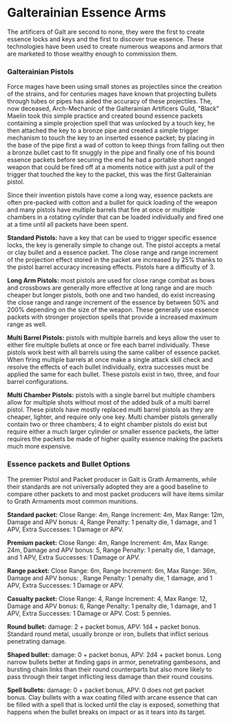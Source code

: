 # Galterainian Essence Arms
The artificers of Galt are second to none, they were the first to create essence locks and keys and the first to discover true essence. These technologies have been used to create numerous weapons and armors that are marketed to those wealthy enough to commission them.

### Galterainian Pistols
Force mages have been using small stones as projectiles since the creation of the strains, and for centuries mages have known that projecting bullets through tubes or pipes has aided the accuracy of these projectiles. The, now deceased, Arch-Mechanic of the Galterainian Artificers Guild, "Black" Maelin took this simple practice and created bound essence packets containing a simple projection spell that was unlocked by a touch key, he then attached the key to a bronze pipe and created a simple trigger mechanism to touch the key to an inserted essence packet; by placing in the base of the pipe first a wad of cotton to keep things from falling out then a bronze bullet cast to fit snuggly in the pipe and finally one of his bound essence packets before securing the end he had a portable short ranged weapon that could be fired off at a moments notice with just a pull of the trigger that touched the key to the packet, this was the first Galterainian pistol.

Since their invention pistols have come a long way, essence packets are often pre-packed with cotton and a bullet for quick loading of the weapon and many pistols have multiple barrels that fire at once or multiple chambers in a rotating cylinder that can be loaded individually and fired one at a time until all packets have been spent.  

**Standard Pistols:** have a key that can be used to trigger specific essence locks, the key is generally simple to change out. The pistol accepts a metal or clay bullet and a essence packet. The close range and range increment of the projection effect stored in the packet are increased by 25% thanks to the pistol barrel accuracy increasing effects. Pistols hare a difficulty of 3.

**Long Arm Pistols:** most pistols are used for close range combat as bows and crossbows are generally more effective at long range and are much cheaper but longer pistols, both one and two handed, do exist increasing the close range and range increment of the essence by between 50% and 200% depending on the size of the weapon. These generally use essence packets with stronger projection spells that provide a increased maximum range as well.

**Multi Barrel Pistols:** pistols with multiple barrels and keys allow the user to either fire multiple bullets at once or fire each barrel individually. These pistols work best with all barrels using the same caliber of essence packet. When firing multiple barrels at once make a single attack skill check and resolve the effects of each bullet individually, extra successes must be applied the same for each bullet. These pistols exist in two, three, and four barrel configurations.

**Multi Chamber Pistols:** pistols with a single barrel but multiple chambers allow for multiple shots without most of the added bulk of a multi barrel pistol. These pistols have mostly replaced multi barrel pistols as they are cheaper, lighter, and require only one key. Multi chamber pistols generally contain two or three chambers; 4 to eight chamber pistols do exist but require either a much larger cylinder or smaller essence packets, the latter requires the packets be made of higher quality essence making the packets much more expensive.

### Essence packets and Bullet Options
The premier Pistol and Packet producer in Galt is Grath Armaments, while their standards are not universally adopted they are a good baseline to compare other packets to and most packet producers will have items similar to Grath Armaments most common munitions.

**Standard packet:** Close Range: 4m, Range Increment: 4m, Max Range: 12m, Damage and APV bonus: 4, Range Penalty: 1 penalty die, 1 damage, and 1 APV, Extra Successes: 1 Damage or APV.

**Premium packet:** Close Range: 4m, Range Increment: 4m, Max Range: 24m, Damage and APV bonus: 5, Range Penalty: 1 penalty die, 1 damage, and 1 APV, Extra Successes: 1 Damage or APV.

**Range packet:** Close Range: 6m, Range Increment: 6m, Max Range: 36m, Damage and APV bonus: , Range Penalty: 1 penalty die, 1 damage, and 1 APV, Extra Successes: 1 Damage or APV.

**Casualty packet:** Close Range: 4, Range Increment: 4, Max Range: 12, Damage and APV bonus: 6, Range Penalty: 1 penalty die, 1 damage, and 1 APV, Extra Successes: 1 Damage or APV. Cost: 5 pennies.

**Round bullet:** damage: 2 + packet bonus, APV: 1d4 + packet bonus. Standard round metal, usually bronze or iron, bullets that inflict serious penetrating damage.

**Shaped bullet:** damage: 0 + packet bonus, APV: 2d4 + packet bonus. Long narrow bullets better at finding gaps in armor, penetrating gambesons, and bursting chain links than their round counterparts but also more likely to pass through their target inflicting less damage than their round cousins.

**Spell bullets:** damage: 0 + packet bonus, APV: 0 does not get packet bonus. Clay bullets with a wax coating filled with arcane essence that can be filled with a spell that is locked until the clay is exposed, something that happens when the bullet breaks on impact or as it tears into its target.
